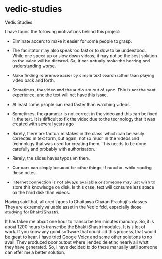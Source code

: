 # vedic-studies
Vedic Studies

I have found the following motivations behind this project:

* Eliminate accent to make it easier for some people to grasp.

* The facilitator may also speak too fast or to slow to be understood. While one
speed up or slow down videos, it may not be the best solution as the voice will
be distored. So, it can actually make the hearing and understanding worse.

* Make finding reference easier by simple text search rather than playing video
back and forth.

* Sometimes, the video and the audio are out of sync. This is not the best
experience, and the text will not have this issue.

* At least some people can read faster than watching videos.

* Sometimes, the grammar is not correct in the video and this can be fixed in
the text. It is difficult to fix the video due to the technology that it was
created with several years ago.

* Rarely, there are factual mistakes in the class, which can be easily corrected
in text form, but again, not so much in the videos and technology that was used
for creating them. This needs to be done carefully and probably with
authorisation.

* Rarely, the slides haves typos on them.

* Our ears can simply be used for other things, if need to, while reading these
notes.

* Internet connection is not always available or someone may just wish to store
this knowledge on disk. In this case, text will consume less space on the hard
disk than videos.

Having said that, all credit goes to Chaitanya Charan Prabhuji's classes. They
are extremely valuable asset in the Vedic fold, especially those studying for
Bhakti Shastri.

It has taken me about one hour to transcribe ten minutes manually. So, it is
about 1200 hours to transcribe the Bhakti Shastri modules. It is a lot of work.
If you know any good software that could aid this process, that would be great
to hear. I have tried Google Voice and some other solutions to no avail. They
produced poor output where I ended deleting nearly all what they have generated.
So, I have decided to do these manually until someone can offer me a better
solution.

